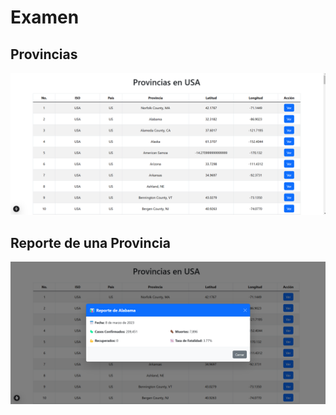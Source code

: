 # Examen 

## Provincias

![Provincias](public/img/provincias.png)

## Reporte de una Provincia

![Reporte de una Provincia](public/img/reporte.png)
